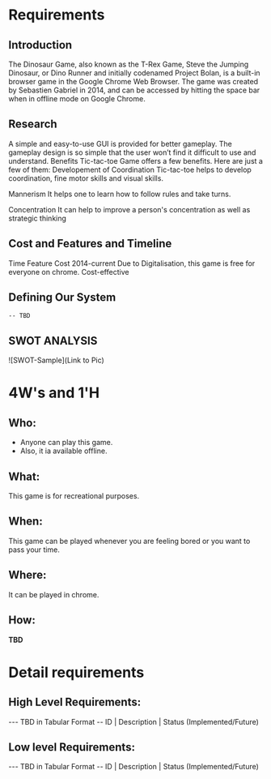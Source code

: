 # Requirements
## Introduction
 The Dinosaur Game, also known as the T-Rex Game, Steve the Jumping Dinosaur, or Dino Runner and initially codenamed Project Bolan, is a built-in browser game in the Google Chrome Web Browser. The game was created by Sebastien Gabriel in 2014, and can be accessed by hitting the space bar when in offline mode on Google Chrome.

## Research
A simple and easy-to-use GUI is provided for better gameplay. The gameplay design is so simple that the user won’t find it difficult to use and understand. 
Benefits
Tic-tac-toe Game offers a few benefits. Here are just a few of them:
Developement of Coordination
Tic-tac-toe helps to develop coordination, fine motor skills and visual skills.

Mannerism
It helps one to learn how to follow rules and take turns.

Concentration
It can help to improve a person's concentration as well as strategic thinking
## Cost and Features and Timeline
Time	Feature	Cost
2014-current	Due to Digitalisation, this game is free for everyone on chrome.	Cost-effective
## Defining Our System
    -- TBD
## SWOT ANALYSIS
![SWOT-Sample](Link to Pic)

# 4W&#39;s and 1&#39;H

## Who:

- Anyone can play this game.
- Also, it ia available offline.

## What:

This game is for recreational purposes.

## When:

This game can be played whenever you are feeling bored or you want to pass your time.

## Where:

It can be played in chrome.

## How:

**TBD**

# Detail requirements
## High Level Requirements:
--- TBD in Tabular Format 
-- ID | Description | Status (Implemented/Future)


##  Low level Requirements:
--- TBD in Tabular Format 
-- ID | Description | Status (Implemented/Future)
